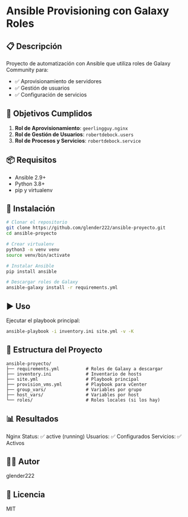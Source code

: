 # Ansible Provisioning con Galaxy Roles

## 📋 Descripción

Proyecto de automatización con Ansible que utiliza roles de Galaxy Community para:
- ✅ Aprovisionamiento de servidores
- ✅ Gestión de usuarios
- ✅ Configuración de servicios

## 🎯 Objetivos Cumplidos

1. **Rol de Aprovisionamiento**: `geerlingguy.nginx`
2. **Rol de Gestión de Usuarios**: `robertdebock.users`
3. **Rol de Procesos y Servicios**: `robertdebock.service`

## 📦 Requisitos

- Ansible 2.9+
- Python 3.8+
- pip y virtualenv

## 🚀 Instalación

```bash
# Clonar el repositorio
git clone https://github.com/glender222/ansible-proyecto.git
cd ansible-proyecto

# Crear virtualenv
python3 -m venv venv
source venv/bin/activate

# Instalar Ansible
pip install ansible

# Descargar roles de Galaxy
ansible-galaxy install -r requirements.yml
```

## ▶️ Uso

Ejecutar el playbook principal:

```bash
ansible-playbook -i inventory.ini site.yml -v -K
```

## 📂 Estructura del Proyecto

```
ansible-proyecto/
├── requirements.yml          # Roles de Galaxy a descargar
├── inventory.ini             # Inventario de hosts
├── site.yml                  # Playbook principal
├── provision_vms.yml         # Playbook para vCenter
├── group_vars/               # Variables por grupo
├── host_vars/                # Variables por host
└── roles/                    # Roles locales (si los hay)
```

## 📊 Resultados

Nginx Status: ✅ active (running)
Usuarios: ✅ Configurados
Servicios: ✅ Activos

## 👨‍💻 Autor

glender222

## 📄 Licencia

MIT
